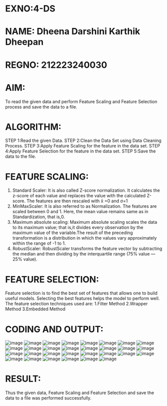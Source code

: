 # EXNO:4-DS
# NAME: Dheena Darshini Karthik Dheepan
# REGNO: 212223240030
# AIM:
To read the given data and perform Feature Scaling and Feature Selection process and save the
data to a file.

# ALGORITHM:
STEP 1:Read the given Data.
STEP 2:Clean the Data Set using Data Cleaning Process.
STEP 3:Apply Feature Scaling for the feature in the data set.
STEP 4:Apply Feature Selection for the feature in the data set.
STEP 5:Save the data to the file.

# FEATURE SCALING:
1. Standard Scaler: It is also called Z-score normalization. It calculates the z-score of each value and replaces the value with the calculated Z-score. The features are then rescaled with x̄ =0 and σ=1
2. MinMaxScaler: It is also referred to as Normalization. The features are scaled between 0 and 1. Here, the mean value remains same as in Standardization, that is,0.
3. Maximum absolute scaling: Maximum absolute scaling scales the data to its maximum value; that is,it divides every observation by the maximum value of the variable.The result of the preceding transformation is a distribution in which the values vary approximately within the range of -1 to 1.
4. RobustScaler: RobustScaler transforms the feature vector by subtracting the median and then dividing by the interquartile range (75% value — 25% value).

# FEATURE SELECTION:
Feature selection is to find the best set of features that allows one to build useful models. Selecting the best features helps the model to perform well.
The feature selection techniques used are:
1.Filter Method
2.Wrapper Method
3.Embedded Method

# CODING AND OUTPUT:

![image](https://github.com/user-attachments/assets/f8005da7-8402-43f4-8a98-d2b43295ea8f)
![image](https://github.com/user-attachments/assets/12b56a94-86a8-43ad-9fd6-b313b7428768)
![image](https://github.com/user-attachments/assets/b00cb808-4a31-4d05-82f9-ce5f4f572882)
![image](https://github.com/user-attachments/assets/824b727a-03e8-4466-ae23-3ac4b5718ef4)
![image](https://github.com/user-attachments/assets/4c6716bb-dd84-4324-b387-d419a395fe23)
![image](https://github.com/user-attachments/assets/39b469a7-7e97-4ba1-a3bc-3e4c17aa2d04)
![image](https://github.com/user-attachments/assets/ae90ecb7-9830-4dc2-a312-70b6f7c2c0fa)
![image](https://github.com/user-attachments/assets/e5223700-4e87-46a1-a71d-2119bae9dc92)
![image](https://github.com/user-attachments/assets/3596a78e-d02f-4a81-9f78-5a2bda5710bb)
![image](https://github.com/user-attachments/assets/e46074cf-2f55-457c-9236-42d4de6f1de2)
![image](https://github.com/user-attachments/assets/f17d2ea1-c0d5-4c8e-842b-82a29f44116e)
![image](https://github.com/user-attachments/assets/c3f0a521-d014-4a29-bb69-f84195b33597)
![image](https://github.com/user-attachments/assets/a2a01c63-ac01-43c6-bca5-450dd3b1f35f)
![image](https://github.com/user-attachments/assets/f456f211-cd45-447b-838c-c8f22a7c0eb4)
![image](https://github.com/user-attachments/assets/d0c8bcd7-ceac-4c3a-b46d-bb344a311c35)
![image](https://github.com/user-attachments/assets/34cf5506-1565-466a-ae11-cfe34098eaad)
![image](https://github.com/user-attachments/assets/5968b3fc-7c3d-4ab1-a9c8-ba5dbb857952)
![image](https://github.com/user-attachments/assets/87fad7c6-82db-4a0e-beb9-271fedb8dfd9)
![image](https://github.com/user-attachments/assets/6ff470e3-2cdc-4c47-b26d-1211bd66efc9)
![image](https://github.com/user-attachments/assets/f6cc8454-38ce-43a6-afad-d7798b39d8b6)
![image](https://github.com/user-attachments/assets/6f2b4ee4-cf35-4b5d-a217-4364b96b9461)
![image](https://github.com/user-attachments/assets/d2f60dcc-03fa-4667-8bf4-7fb9b7b05255)
![image](https://github.com/user-attachments/assets/64428b89-2f9c-46da-a4a7-9945f88c1bcb)
![image](https://github.com/user-attachments/assets/d46cdcaa-ac77-4593-a891-d5f3659b3d6e)
![image](https://github.com/user-attachments/assets/772401d6-2f10-4a3a-a50b-4a28f15253b1)
![image](https://github.com/user-attachments/assets/5f8d6565-9064-462e-a724-67ddd1a5d951)
![image](https://github.com/user-attachments/assets/c6b5a99a-da01-4886-b82d-c2cbbe88666e)
![image](https://github.com/user-attachments/assets/0d43f58c-ab5e-418e-8fdd-fea92e422a14)
![image](https://github.com/user-attachments/assets/7b330436-3448-46c6-88bb-aa5fbb39a140)
![image](https://github.com/user-attachments/assets/2e096dec-2943-4dc7-a43f-95cd0627ccfb)

# RESULT:
Thus the given data, Feature Scaling and Feature Selection and save the data to a file was performed successfully.
